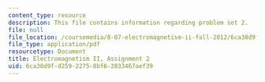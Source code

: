 ```yaml
---
content_type: resource
description: This file contains information regarding problem set 2.
file: null
file_location: /coursemedia/8-07-electromagnetism-ii-fall-2012/6ca38d9fd25922758bf62833467aef39_MIT8_07F12_pset02.pdf
file_type: application/pdf
resourcetype: Document
title: Electromagnetism II, Assignment 2
uid: 6ca38d9f-d259-2275-8bf6-2833467aef39
---
```


